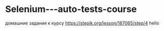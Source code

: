 # Selenium---auto-tests-course
домашние задания к курсу https://stepik.org/lesson/187065/step/4
hello